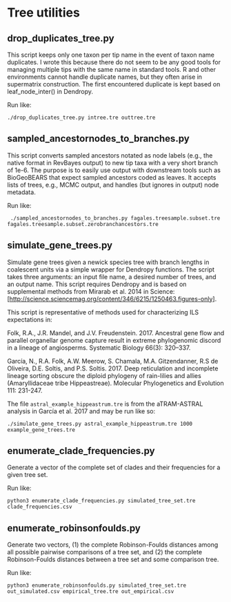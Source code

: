 # Tree utilities

## drop_duplicates_tree.py

This script keeps only one taxon per tip name in the event of taxon name duplicates. I wrote this because there do not seem to be any good tools for managing multiple tips with the same name in standard tools. R and other environments cannot handle duplicate names, but they often arise in supermatrix construction. The first encountered duplicate is kept based on leaf_node_inter() in Dendropy.

Run like:
```
./drop_duplicates_tree.py intree.tre outtree.tre
```

## sampled_ancestornodes_to_branches.py

This script converts sampled ancestors notated as node labels (e.g., the native format in RevBayes output) to new tip taxa with a very short branch of 1e-6. The purpose is to easily use output with downstream tools such as BioGeoBEARS that expect sampled ancestors coded as leaves. It accepts lists of trees, e.g., MCMC output, and handles (but ignores in output) node metadata.

Run like:
```
 ./sampled_ancestornodes_to_branches.py fagales.treesample.subset.tre fagales.treesample.subset.zerobranchancestors.tre
```

## simulate_gene_trees.py

Simulate gene trees given a newick species tree with branch lengths in coalescent units via a simple wrapper for Dendropy functions. The script takes three arguments: an input file name, a desired number of trees, and an output name. This script requires Dendropy and is based on supplemental methods from Mirarab et al. 2014 in Science: [http://science.sciencemag.org/content/346/6215/1250463.figures-only].

This script is representative of methods used for characterizing ILS expectations in:

Folk, R.A., J.R. Mandel, and J.V. Freudenstein. 2017. Ancestral gene flow and parallel organellar genome capture result in extreme phylogenomic discord in a lineage of angiosperms. Systematic Biology 66(3): 320–337.

García, N., R.A. Folk, A.W. Meerow, S. Chamala, M.A. Gitzendanner, R.S de Oliveira, D.E. Soltis, and P.S. Soltis. 2017. Deep reticulation and incomplete lineage sorting obscure the diploid phylogeny of rain-lilies and allies (Amaryllidaceae tribe Hippeastreae). Molecular Phylogenetics and Evolution 111: 231-247.

The file `astral_example_hippeastrum.tre` is from the aTRAM-ASTRAL analysis in García et al. 2017 and may be run like so:

```
./simulate_gene_trees.py astral_example_hippeastrum.tre 1000 example_gene_trees.tre
```

## enumerate_clade_frequencies.py

Generate a vector of the complete set of clades and their frequencies for a given tree set.

Run like:
```
python3 enumerate_clade_frequencies.py simulated_tree_set.tre clade_frequencies.csv
```

## enumerate_robinsonfoulds.py

Generate two vectors, (1) the complete Robinson-Foulds distances among all possible pairwise comparisons of a tree set, and (2) the complete Robinson-Foulds distances between a tree set and some comparison tree.

Run like:
```
python3 enumerate_robinsonfoulds.py simulated_tree_set.tre out_simulated.csv empirical_tree.tre out_empirical.csv
```
